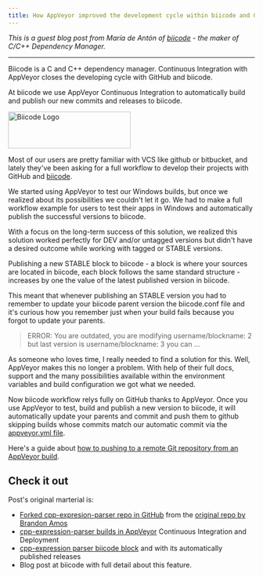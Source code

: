 ```yaml
---
title: How AppVeyor improved the development cycle within biicode and GitHub
---
```


*This is a guest blog post from María de Antón of [biicode](https://www.biicode.com/) - the maker of C/C++ Dependency Manager.*

---

Biicode is a C and C++ dependency manager. Continuous Integration with AppVeyor closes the developing cycle with GitHub and biicode.

At biicode we use AppVeyor Continuous Integration to automatically build and publish our new commits and releases to biicode.

<p class="text-center">
    <img src="/assets/img/posts/biicode/biicode-logo.png" alt="Biicode Logo" width="250" height="75">
</p>

Most of our users are pretty familiar with VCS like github or bitbucket, and lately they've been asking for a full workflow to develop their projects with GitHub and [biicode](http://www.biicode.com/).

We started using AppVeyor to test our Windows builds, but once we realized about its possibilities we couldn't let it go. We had to make a full workflow example for users to test their apps in Windows and automatically publish the successful versions to biicode.

With a focus on the long-term success of this solution, we realized this solution worked perfectly for DEV and/or untagged versions but didn't have a desired outcome while working with tagged or STABLE versions.

Publishing a new STABLE block to biicode - a block is where your sources are located in biicode, each block follows the same standard structure - increases by one the value of the latest published version in biicode.

This meant that whenever publishing an STABLE version you had to remember to update your biicode parent version the biicode.conf file and it's curious how you remember just when your build fails because you forgot to update your parents.

> ERROR: You are outdated, you are modifying username/blockname: 2
> but last version is username/blockname: 3
> you can ...

As someone who loves time, I really needed to find a solution for this. Well, AppVeyor makes this no longer a problem.  With help of their full docs, support and the many possibilities available within the environment variables and build configuration we got what we needed.

Now biicode workflow relys fully on GitHub thanks to AppVeyor. Once you use AppVeyor to test, build and publish a new version to biicode, it will automatically update your parents and commit  and push them to github skipping builds whose commits match our automatic commit via the [appveyor.yml file](/docs/appveyor-yml/).

Here's a guide about [how to pushing to a remote Git repository from an AppVeyor build](/docs/how-to/git-push/).

## Check it out

Post's original marterial is:

* [Forked cpp-expresion-parser repo in GitHub](https://github.com/MariadeAnton/cpp-expression-parser)  from the [original repo by Brandon Amos](https://github.com/bamos/cpp-expression-parser)
* [cpp-expression-parser builds in AppVeyor](https://ci.appveyor.com/project/MariadeAnton/cpp-expression-parser) Continuous Integration and Deployment
* [cpp-expression parser biicode block](http://www.biicode.com/amalulla/cpp-expression-parser) and with its automatically published releases
* Blog post at biicode with full detail about this feature.
